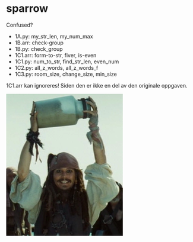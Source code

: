 # sparrow

Confused?

- 1A.py: my_str_len, my_num_max
- 1B.arr: check-group
- 1B.py: check_group
- 1C1.arr: form-to-str, fiver, is-even
- 1C1.py: num_to_str, find_str_len, even_num
- 1C2.py: all_z_words, all_z_words_f
- 1C3.py: room_size, change_size, min_size

1C1.arr kan ignoreres! 
Siden den er ikke en del av den originale oppgaven.

![sparrow](images/jar.png)
